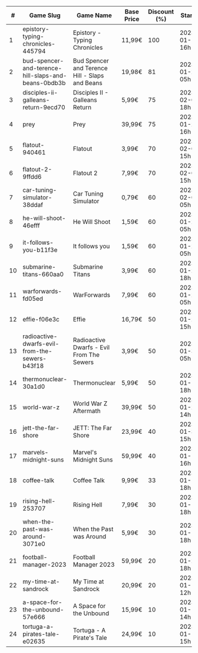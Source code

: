 |#|Game Slug|Game Name|Base Price|Discount (%)|Starts|Ends|
|---|---|---|---|---|---|---|
|1|epistory-typing-chronicles-445794|Epistory - Typing Chronicles|11,99€|100|2023-01-19 16h|2023-01-26 16h|
|2|bud-spencer-and-terence-hill-slaps-and-beans-0bdb3b|Bud Spencer and Terence Hill - Slaps and Beans|19,98€|81|2023-01-27 05h|2023-02-12 05h|
|3|disciples-ii-galleans-return-9ecd70|Disciples II - Galleans Return|5,99€|75|2023-02-02 18h|2023-02-16 18h|
|4|prey|Prey|39,99€|75|2023-01-24 16h|2023-01-31 16h|
|5|flatout-940461|Flatout|3,99€|70|2023-02-06 15h|2023-02-20 15h|
|6|flatout-2-9ffdd6|Flatout 2|7,99€|70|2023-02-06 15h|2023-02-20 15h|
|7|car-tuning-simulator-38ddaf|Car Tuning Simulator|0,79€|60|2023-02-05 05h|2023-02-24 05h|
|8|he-will-shoot-46efff|He Will Shoot|1,59€|60|2023-01-25 05h|2023-02-08 05h|
|9|it-follows-you-b11f3e|It follows you|1,59€|60|2023-01-24 05h|2023-02-08 05h|
|10|submarine-titans-660aa0|Submarine Titans|3,99€|60|2023-01-20 18h|2023-01-24 18h|
|11|warforwards-fd05ed|WarForwards|7,99€|60|2023-01-24 05h|2023-01-31 05h|
|12|effie-f06e3c|Effie|16,79€|50|2023-01-20 15h|2023-02-06 15h|
|13|radioactive-dwarfs-evil-from-the-sewers-b43f18|Radioactive Dwarfs - Evil From The Sewers|3,99€|50|2023-01-31 05h|2023-02-07 05h|
|14|thermonuclear-30a1d0|Thermonuclear|5,99€|50|2023-01-17 18h|2023-01-24 18h|
|15|world-war-z|World War Z Aftermath|39,99€|50|2023-01-23 14h|2023-01-30 01h|
|16|jett-the-far-shore|JETT: The Far Shore|23,99€|40|2023-01-31 15h|2023-02-14 15h|
|17|marvels-midnight-suns|Marvel's Midnight Suns|59,99€|40|2023-01-19 16h|2023-02-09 16h|
|18|coffee-talk|Coffee Talk|9,99€|33|2023-01-17 18h|2023-01-24 18h|
|19|rising-hell-253707|Rising Hell|7,99€|30|2023-01-17 18h|2023-01-24 18h|
|20|when-the-past-was-around-3071e0|When the Past was Around|5,99€|30|2023-01-18 18h|2023-01-24 18h|
|21|football-manager-2023|Football Manager 2023|59,99€|20|2023-01-26 18h|2023-02-02 18h|
|22|my-time-at-sandrock|My Time at Sandrock|20,99€|20|2023-01-16 12h|2023-01-25 12h|
|23|a-space-for-the-unbound-57e666|A Space for the Unbound|15,99€|10|2023-01-19 14h|2023-01-26 14h|
|24|tortuga-a-pirates-tale-e02635|Tortuga - A Pirate's Tale|24,99€|10|2023-01-19 15h|2023-01-25 15h|
